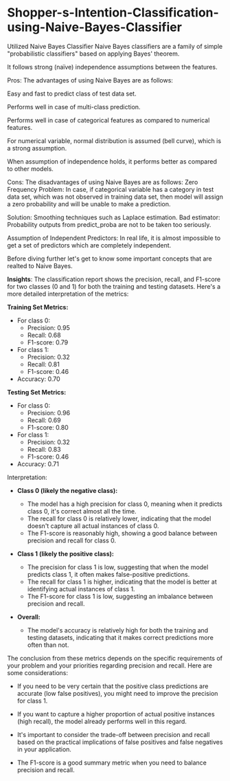 # Shopper-s-Intention-Classification-using-Naive-Bayes-Classifier
Utilized Naive Bayes Classifier
Naive Bayes classifiers are a family of simple "probabilistic classifiers" based on applying Bayes' theorem.

It follows strong (naïve) independence assumptions between the features.

Pros: The advantages of using Naive Bayes are as follows:

Easy and fast to predict class of test data set.

Performs well in case of multi-class prediction.

Performs well in case of categorical features as compared to numerical features.

For numerical variable, normal distribution is assumed (bell curve), which is a strong assumption.

When assumption of independence holds, it performs better as compared to other models.

Cons: The disadvantages of using Naive Bayes are as follows: Zero Frequency Problem: In case, if categorical variable has a category in test data set, which was not observed in training data set, then model will assign a zero probability and will be unable to make a prediction.

Solution: Smoothing techniques such as Laplace estimation. Bad estimator: Probability outputs from predict_proba are not to be taken too seriously.

Assumption of Independent Predictors: In real life, it is almost impossible to get a set of predictors which are completely independent.

Before diving further let's get to know some important concepts that are realted to Naive Bayes.


**Insights**:
The classification report  shows the precision, recall, and F1-score for two classes (0 and 1) for both the training and testing datasets. Here's a more detailed interpretation of the metrics:

**Training Set Metrics:**
- For class 0: 
  - Precision: 0.95
  - Recall: 0.68
  - F1-score: 0.79
- For class 1:
  - Precision: 0.32
  - Recall: 0.81
  - F1-score: 0.46
- Accuracy: 0.70

**Testing Set Metrics:**
- For class 0:
  - Precision: 0.96
  - Recall: 0.69
  - F1-score: 0.80
- For class 1:
  - Precision: 0.32
  - Recall: 0.83
  - F1-score: 0.46
- Accuracy: 0.71

 Interpretation:

- **Class 0 (likely the negative class):**
  - The model has a high precision for class 0, meaning when it predicts class 0, it's correct almost all the time.
  - The recall for class 0 is relatively lower, indicating that the model doesn't capture all actual instances of class 0.
  - The F1-score is reasonably high, showing a good balance between precision and recall for class 0.

- **Class 1 (likely the positive class):**
  - The precision for class 1 is low, suggesting that when the model predicts class 1, it often makes false-positive predictions.
  - The recall for class 1 is higher, indicating that the model is better at identifying actual instances of class 1.
  - The F1-score for class 1 is low, suggesting an imbalance between precision and recall.

- **Overall:**
  - The model's accuracy is relatively high for both the training and testing datasets, indicating that it makes correct predictions more often than not.

The conclusion from these metrics depends on the specific requirements of your problem and your priorities regarding precision and recall. Here are some considerations:

- If you need to be very certain that the positive class predictions are accurate (low false positives), you might need to improve the precision for class 1.

- If you want to capture a higher proportion of actual positive instances (high recall), the model already performs well in this regard.

- It's important to consider the trade-off between precision and recall based on the practical implications of false positives and false negatives in your application.

- The F1-score is a good summary metric when you need to balance precision and recall.
